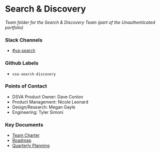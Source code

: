 
# Search & Discovery

_Team folder for the Search & Discovery Team (part of the Unauthenticated portfolio)_

### Slack Channels
- [#va-search](https://dsva.slack.com/channels/va-search)

### Github Labels
- `vsa-search-discovery`

### Points of Contact 
- DSVA Product Owner: Dave Conlon 
- Product Management:  Nicole Leonard
- Design/Research: Megan Gayle
- Engineering: Tyler Simoni

### Key Documents

- [Team Charter](https://github.com/department-of-veterans-affairs/va.gov-team/blob/master/teams/vsa/teams/search-discovery/team-charter.md)
- [Roadmap](https://github.com/department-of-veterans-affairs/va.gov-team/blob/master/teams/vsa/teams/search-discovery/roadmap.md)
- [Quarterly Planning](https://github.com/department-of-veterans-affairs/va.gov-team/blob/master/teams/vsa/teams/search-discovery/quarterly-planning.md)

